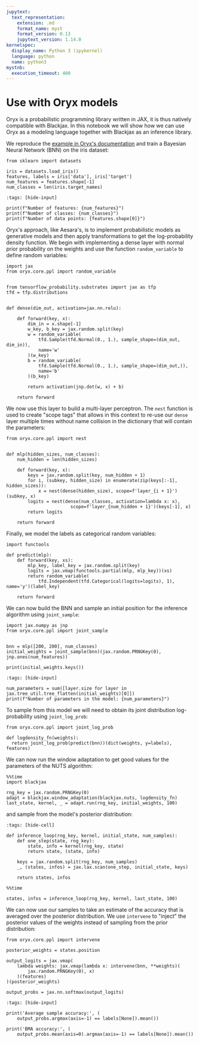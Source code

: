 ```yaml
---
jupytext:
  text_representation:
    extension: .md
    format_name: myst
    format_version: 0.13
    jupytext_version: 1.14.0
kernelspec:
  display_name: Python 3 (ipykernel)
  language: python
  name: python3
mystnb:
  execution_timeout: 400
---
```


# Use with Oryx models

Oryx is a probabilistic programming library written in JAX, it is thus natively compatible with Blackjax. In this notebook we will show how we can use Oryx as a modeling language together with Blackjax as an inference library.

We reproduce the [example in Oryx's documentation](https://www.tensorflow.org/probability/oryx/notebooks/probabilistic_programming#case_study_bayesian_neural_network) and train a Bayesian Neural Network (BNN) on the iris dataset:

```{code-cell} python
from sklearn import datasets

iris = datasets.load_iris()
features, labels = iris['data'], iris['target']
num_features = features.shape[-1]
num_classes = len(iris.target_names)
```

```{code-cell} python
:tags: [hide-input]

print(f"Number of features: {num_features}")
print(f"Number of classes: {num_classes}")
print(f"Number of data points: {features.shape[0]}")
```

Oryx's approach, like Aesara's, is to implement probabilistic models as generative models and then apply transformations to get the log-probability density function. We begin with implementing a dense layer with normal prior probability on the weights and use the function `random_variable` to define random variables:

```{code-cell} python
import jax
from oryx.core.ppl import random_variable


from tensorflow_probability.substrates import jax as tfp
tfd = tfp.distributions


def dense(dim_out, activation=jax.nn.relu):

    def forward(key, x):
        dim_in = x.shape[-1]
        w_key, b_key = jax.random.split(key)
        w = random_variable(
            tfd.Sample(tfd.Normal(0., 1.), sample_shape=(dim_out, dim_in)),
            name='w'
        )(w_key)
        b = random_variable(
            tfd.Sample(tfd.Normal(0., 1.), sample_shape=(dim_out,)),
            name='b'
        )(b_key)

        return activation(jnp.dot(w, x) + b)

    return forward
```

We now use this layer to build a multi-layer perceptron. The `nest` function is used to create "scope tags" that allows in this context to re-use our `dense` layer multiple times without name collision in the dictionary that will contain the parameters:

```{code-cell} python
from oryx.core.ppl import nest


def mlp(hidden_sizes, num_classes):
    num_hidden = len(hidden_sizes)

    def forward(key, x):
        keys = jax.random.split(key, num_hidden + 1)
        for i, (subkey, hidden_size) in enumerate(zip(keys[:-1], hidden_sizes)):
            x = nest(dense(hidden_size), scope=f'layer_{i + 1}')(subkey, x)
        logits = nest(dense(num_classes, activation=lambda x: x),
                        scope=f'layer_{num_hidden + 1}')(keys[-1], x)
        return logits

    return forward
```

Finally, we model the labels as categorical random variables:

```{code-cell} python
import functools

def predict(mlp):
    def forward(key, xs):
        mlp_key, label_key = jax.random.split(key)
        logits = jax.vmap(functools.partial(mlp, mlp_key))(xs)
        return random_variable(
            tfd.Independent(tfd.Categorical(logits=logits), 1), name='y')(label_key)

    return forward
```


We can now build the BNN and sample an initial position for the inference algorithm using `joint_sample`:

```{code-cell} python
import jax.numpy as jnp
from oryx.core.ppl import joint_sample


bnn = mlp([200, 200], num_classes)
initial_weights = joint_sample(bnn)(jax.random.PRNGKey(0), jnp.ones(num_features))

print(initial_weights.keys())
```

```{code-cell} python
:tags: [hide-input]

num_parameters = sum([layer.size for layer in jax.tree_util.tree_flatten(initial_weights)[0]])
print(f"Number of parameters in the model: {num_parameters}")
```

To sample from this model we will need to obtain its joint distribution log-probability using `joint_log_prob`:

```{code-cell} python
from oryx.core.ppl import joint_log_prob

def logdensity_fn(weights):
  return joint_log_prob(predict(bnn))(dict(weights, y=labels), features)
```

We can now run the window adaptation to get good values for the parameters of the NUTS algorithm:

```{code-cell} python
%%time
import blackjax

rng_key = jax.random.PRNGKey(0)
adapt = blackjax.window_adaptation(blackjax.nuts, logdensity_fn)
last_state, kernel, _ = adapt.run(rng_key, initial_weights, 100)
```

and sample from the model's posterior distribution:

```{code-cell} python
:tags: [hide-cell]

def inference_loop(rng_key, kernel, initial_state, num_samples):
    def one_step(state, rng_key):
        state, info = kernel(rng_key, state)
        return state, (state, info)

    keys = jax.random.split(rng_key, num_samples)
    _, (states, infos) = jax.lax.scan(one_step, initial_state, keys)

    return states, infos
```

```{code-cell} python
%%time

states, infos = inference_loop(rng_key, kernel, last_state, 100)
```

We can now use our samples to take an estimate of the accuracy that is averaged over the posterior distribution. We use `intervene` to "inject" the posterior values of the weights instead of sampling from the prior distribution:

```{code-cell} python
from oryx.core.ppl import intervene

posterior_weights = states.position

output_logits = jax.vmap(
    lambda weights: jax.vmap(lambda x: intervene(bnn, **weights)(
        jax.random.PRNGKey(0), x)
    )(features)
)(posterior_weights)

output_probs = jax.nn.softmax(output_logits)
```

```{code-cell} python
:tags: [hide-input]

print('Average sample accuracy:', (
    output_probs.argmax(axis=-1) == labels[None]).mean())

print('BMA accuracy:', (
    output_probs.mean(axis=0).argmax(axis=-1) == labels[None]).mean())
```
